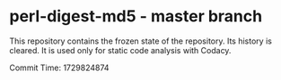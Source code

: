 # perl-digest-md5 - master branch

This repository contains the frozen state of the repository.
Its history is cleared. It is used only for static code
analysis with Codacy.

Commit Time: 1729824874